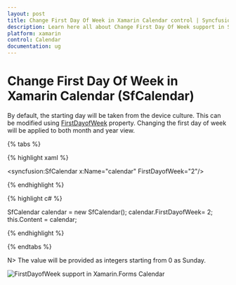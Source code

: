 ```yaml
---
layout: post
title: Change First Day Of Week in Xamarin Calendar control | Syncfusion<sup>&reg;</sup>
description: Learn here all about Change First Day Of Week support in Syncfusion<sup>&reg;</sup> Xamarin Calendar (SfCalendar) control and more.
platform: xamarin
control: Calendar
documentation: ug
---
```


# Change First Day Of Week in Xamarin Calendar (SfCalendar)

By default, the starting day will be taken from the device culture. This can be modified using [FirstDayofWeek](https://help.syncfusion.com/cr/xamarin/Syncfusion.SfCalendar.XForms.SfCalendar.html#Syncfusion_SfCalendar_XForms_SfCalendar_FirstDayofWeek) property. Changing the first day of week will be applied to both month and year view.

{% tabs %}

{% highlight xaml %}

<syncfusion:SfCalendar  x:Name="calendar" FirstDayofWeek="2"/>

{% endhighlight %}

{% highlight c# %}
	
SfCalendar  calendar = new SfCalendar();
calendar.FirstDayofWeek= 2;
this.Content = calendar;
	
{% endhighlight %}

{% endtabs %}

N> The value will be provided as integers starting from 0 as Sunday.
	
![FirstDayofWeek support in Xamarin.Forms Calendar](images/xamarin.forms-calendar-firstdayofweek.png)
